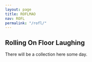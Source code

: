```yaml
---
layout: page
title: ROFLMAO
nav: ROFL
permalink: "/rofl/"
---
```

## Rolling On Floor Laughing

There will be a collection here some day.